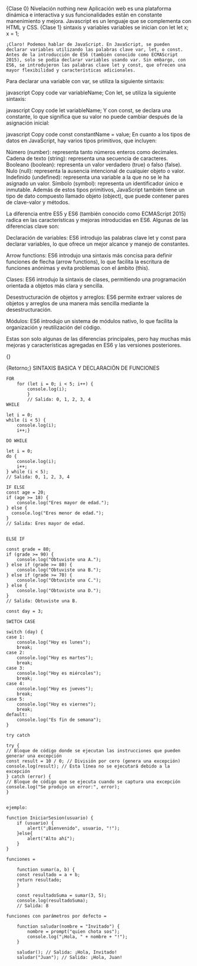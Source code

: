 {Clase 0}
    Nivelación
    nothing new 
    Aplicación web es una plataforma dinámica e interactiva y sus funcionalidades están en constante manenimiento y mejora. 
    Javascript es un lenguaje que se complementa con HTML y CSS. 
{Clase 1}
    sintaxis y variables
    variables se inician con let
    let x;
    x = 1;
    

    ¡Claro! Podemos hablar de JavaScript. En JavaScript, se pueden declarar variables utilizando las palabras clave var, let, o const. Antes de la introducción de ES6 (también conocido como ECMAScript 2015), solo se podía declarar variables usando var. Sin embargo, con ES6, se introdujeron las palabras clave let y const, que ofrecen una mayor flexibilidad y características adicionales.

Para declarar una variable con var, se utiliza la siguiente sintaxis:

javascript
Copy code
var variableName;
Con let, se utiliza la siguiente sintaxis:

javascript
Copy code
let variableName;
Y con const, se declara una constante, lo que significa que su valor no puede cambiar después de la asignación inicial:

javascript
Copy code
const constantName = value;
En cuanto a los tipos de datos en JavaScript, hay varios tipos primitivos, que incluyen:

Número (number): representa tanto números enteros como decimales.
Cadena de texto (string): representa una secuencia de caracteres.
Booleano (boolean): representa un valor verdadero (true) o falso (false).
Nulo (null): representa la ausencia intencional de cualquier objeto o valor.
Indefinido (undefined): representa una variable a la que no se le ha asignado un valor.
Símbolo (symbol): representa un identificador único e inmutable.
Además de estos tipos primitivos, JavaScript también tiene un tipo de dato compuesto llamado objeto (object), que puede contener pares de clave-valor y métodos.

La diferencia entre ES5 y ES6 (también conocido como ECMAScript 2015) radica en las características y mejoras introducidas en ES6. Algunas de las diferencias clave son:

Declaración de variables: ES6 introdujo las palabras clave let y const para declarar variables, lo que ofrece un mejor alcance y manejo de constantes.

Arrow functions: ES6 introdujo una sintaxis más concisa para definir funciones de flecha (arrow functions), lo que facilita la escritura de funciones anónimas y evita problemas con el ámbito (this).

Clases: ES6 introdujo la sintaxis de clases, permitiendo una programación orientada a objetos más clara y sencilla.

Desestructuración de objetos y arreglos: ES6 permite extraer valores de objetos y arreglos de una manera más sencilla mediante la desestructuración.

Módulos: ES6 introdujo un sistema de módulos nativo, lo que facilita la organización y reutilización del código.

Estas son solo algunas de las diferencias principales, pero hay muchas más mejoras y características agregadas en ES6 y las versiones posteriores.

{}

{Retorno;}
    SINTAXIS BASICA Y DECLARACIÖN DE FUNCIONES

    FOR
        for (let i = 0; i < 5; i++) {
            console.log(i);
            }
            // Salida: 0, 1, 2, 3, 4
    WHILE

    let i = 0;
    while (i < 5) {
        console.log(i);
        i++;}
    
    DO WHILE

    let i = 0;
    do {
        console.log(i);
        i++;
    } while (i < 5);
    // Salida: 0, 1, 2, 3, 4

    IF ELSE
    const age = 20;
    if (age >= 18) {
        console.log("Eres mayor de edad.");
    } else {
      console.log("Eres menor de edad.");
    }
    // Salida: Eres mayor de edad.


    ELSE IF

    const grade = 80;
    if (grade >= 90) {
        console.log("Obtuviste una A.");
    } else if (grade >= 80) {
        console.log("Obtuviste una B.");
    } else if (grade >= 70) {
        console.log("Obtuviste una C.");
    } else {
        console.log("Obtuviste una D.");
    }
    // Salida: Obtuviste una B.

    const day = 3;

    SWITCH CASE

    switch (day) {
    case 1:
        console.log("Hoy es lunes");
        break;
    case 2:
        console.log("Hoy es martes");
        break;
    case 3:
        console.log("Hoy es miércoles");
        break;
    case 4:
        console.log("Hoy es jueves");
        break;
    case 5:
        console.log("Hoy es viernes");
        break;
    default:
        console.log("Es fin de semana");
    }

    try catch

    try {
    // Bloque de código donde se ejecutan las instrucciones que pueden generar una excepción
    const result = 10 / 0; // División por cero (genera una excepción)
    console.log(result); // Esta línea no se ejecutará debido a la excepción
    } catch (error) {
    // Bloque de código que se ejecuta cuando se captura una excepción
    console.log("Se produjo un error:", error);
    }


    ejemplo:

    function IniciarSesion(usuario) {
        if (usuario) {
            alert("¡Bienvenido", usuario, "!");
        }else{
            alert("Alto ahí");
        }
    }

    funciones = 

        function sumar(a, b) {
        const resultado = a + b;
        return resultado;
        }

        const resultadoSuma = sumar(3, 5);
        console.log(resultadoSuma);
        // Salida: 8

    funciones con parámetros por defecto = 

        function saludar(nombre = "Invitado") {
            nombre = prompt("quien chota sos");
            console.log("¡Hola, " + nombre + "!");
        }

        saludar(); // Salida: ¡Hola, Invitado!
        saludar("Juan"); // Salida: ¡Hola, Juan!


